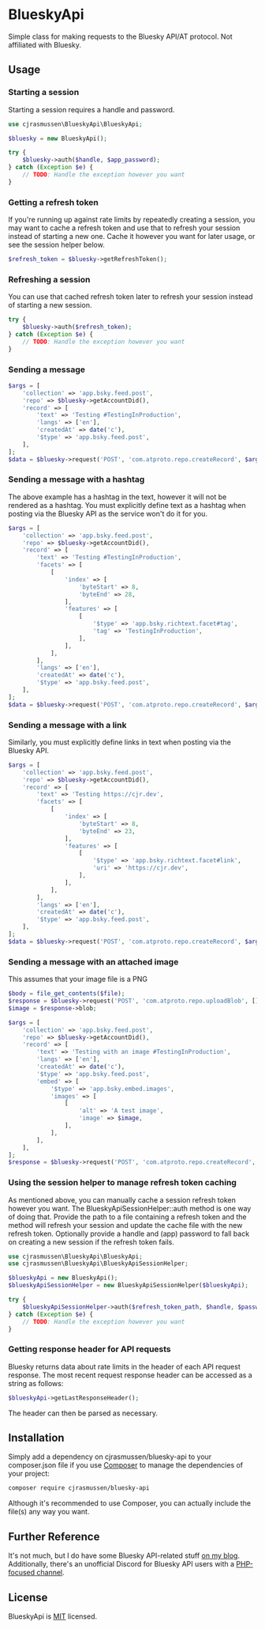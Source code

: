# BlueskyApi

Simple class for making requests to the Bluesky API/AT protocol.  Not affiliated with Bluesky.

## Usage

### Starting a session

Starting a session requires a handle and password.

```php
use cjrasmussen\BlueskyApi\BlueskyApi;

$bluesky = new BlueskyApi();

try {
    $bluesky->auth($handle, $app_password);
} catch (Exception $e) {
    // TODO: Handle the exception however you want
}
```

### Getting a refresh token

If you're running up against rate limits by repeatedly creating a session, you may want to cache a refresh token and use that to refresh your session instead of starting a new one.  Cache it however you want for later usage, or see the session helper below.

```php
$refresh_token = $bluesky->getRefreshToken();
```

### Refreshing a session

You can use that cached refresh token later to refresh your session instead of starting a new session.

```php
try {
    $bluesky->auth($refresh_token);
} catch (Exception $e) {
    // TODO: Handle the exception however you want
}
```

### Sending a message

```php
$args = [
	'collection' => 'app.bsky.feed.post',
	'repo' => $bluesky->getAccountDid(),
	'record' => [
		'text' => 'Testing #TestingInProduction',
		'langs' => ['en'],
		'createdAt' => date('c'),
		'$type' => 'app.bsky.feed.post',
	],
];
$data = $bluesky->request('POST', 'com.atproto.repo.createRecord', $args);
```

### Sending a message with a hashtag

The above example has a hashtag in the text, however it will not be rendered as a hashtag. You must explicitly define text as a hashtag when posting via the Bluesky API as the service won't do it for you.

```php
$args = [
	'collection' => 'app.bsky.feed.post',
	'repo' => $bluesky->getAccountDid(),
	'record' => [
		'text' => 'Testing #TestingInProduction',
		'facets' => [
			[
				'index' => [
					'byteStart' => 8,
					'byteEnd' => 28,
				],
				'features' => [
					[
						'$type' => 'app.bsky.richtext.facet#tag',
						'tag' => 'TestingInProduction',
					],
				],
			],		
		],
		'langs' => ['en'],
		'createdAt' => date('c'),
		'$type' => 'app.bsky.feed.post',
	],
];
$data = $bluesky->request('POST', 'com.atproto.repo.createRecord', $args);
```

### Sending a message with a link

Similarly, you must explicitly define links in text when posting via the Bluesky API.

```php
$args = [
	'collection' => 'app.bsky.feed.post',
	'repo' => $bluesky->getAccountDid(),
	'record' => [
		'text' => 'Testing https://cjr.dev',
		'facets' => [
			[
				'index' => [
					'byteStart' => 8,
					'byteEnd' => 23,
				],
				'features' => [
					[
						'$type' => 'app.bsky.richtext.facet#link',
						'uri' => 'https://cjr.dev',
					],
				],
			],		
		],
		'langs' => ['en'],
		'createdAt' => date('c'),
		'$type' => 'app.bsky.feed.post',
	],
];
$data = $bluesky->request('POST', 'com.atproto.repo.createRecord', $args);
```

### Sending a message with an attached image

This assumes that your image file is a PNG

```php
$body = file_get_contents($file);
$response = $bluesky->request('POST', 'com.atproto.repo.uploadBlob', [], $body, 'image/png');
$image = $response->blob;

$args = [
	'collection' => 'app.bsky.feed.post',
	'repo' => $bluesky->getAccountDid(),
	'record' => [
		'text' => 'Testing with an image #TestingInProduction',
		'langs' => ['en'],
		'createdAt' => date('c'),
		'$type' => 'app.bsky.feed.post',
		'embed' => [
			'$type' => 'app.bsky.embed.images',
			'images' => [
				[
					'alt' => 'A test image',
					'image' => $image,
				],
			],
		],
	],
];
$response = $bluesky->request('POST', 'com.atproto.repo.createRecord', $args);
```

### Using the session helper to manage refresh token caching

As mentioned above, you can manually cache a session refresh token however you want. The BlueskyApiSessionHelper::auth method is one way of doing that. Provide the path to a file containing a refresh token and the method will refresh your session and update the cache file with the new refresh token. Optionally provide a handle and (app) password to fall back on creating a new session if the refresh token fails.

```php
use cjrasmussen\BlueskyApi\BlueskyApi;
use cjrasmussen\BlueskyApi\BlueskyApiSessionHelper;

$blueskyApi = new BlueskyApi();
$blueskyApiSessionHelper = new BlueskyApiSessionHelper($blueskyApi);

try {
    $blueskyApiSessionHelper->auth($refresh_token_path, $handle, $password);
} catch (Exception $e) {
    // TODO: Handle the exception however you want
}
```

### Getting response header for API requests

Bluesky returns data about rate limits in the header of each API request response. The most recent request response header can be accessed as a string as follows:

```php
$blueskyApi->getLastResponseHeader();
```

The header can then be parsed as necessary.

## Installation

Simply add a dependency on cjrasmussen/bluesky-api to your composer.json file if you use [Composer](https://getcomposer.org/) to manage the dependencies of your project:

```sh
composer require cjrasmussen/bluesky-api
```

Although it's recommended to use Composer, you can actually include the file(s) any way you want.

## Further Reference

It's not much, but I do have some Bluesky API-related stuff [on my blog](https://cjr.dev/?s=bluesky). Additionally, there's an unofficial Discord for Bluesky API users with a [PHP-focused channel](https://discord.com/channels/1097580399187738645/1100721113702608999).

## License

BlueskyApi is [MIT](http://opensource.org/licenses/MIT) licensed.
